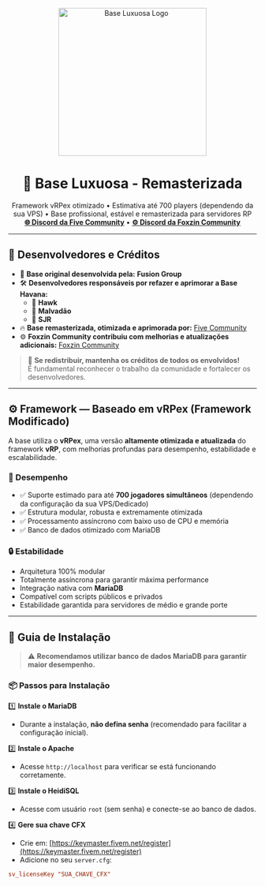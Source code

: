 <p align="center">
  <img src="https://r2.fivemanage.com/wpsWGUx1KTPLmXgc0cCnU/1.png" alt="Base Luxuosa Logo" width="300"/>
</p>

<h1 align="center">💎 Base Luxuosa - Remasterizada</h1>

<p align="center">
  Framework vRPex otimizado • Estimativa até 700 players (dependendo da sua VPS) • Base profissional, estável e remasterizada para servidores RP<br/>
  <a href="https://discord.gg/fivecommunity"><strong>🌐 Discord da Five Community</strong></a> • 
  <a href="https://discord.gg/foxzincommunity"><strong>⚙️ Discord da Foxzin Community</strong></a>
</p>

---

## 👥 Desenvolvedores e Créditos

- 👑 **Base original desenvolvida pela:** **Fusion Group**  
- 🛠️ **Desenvolvedores responsáveis por refazer e aprimorar a Base Havana:**  
  - 👤 **Hawk**  
  - 👤 **Malvadão**  
  - 👤 **SJR**  
- 🔥 **Base remasterizada, otimizada e aprimorada por:** [Five Community](https://discord.gg/fivecommunity)  
- ⚙️ **Foxzin Community contribuiu com melhorias e atualizações adicionais:** [Foxzin Community](https://discord.gg/foxzincommunity)

> 🚨 **Se redistribuir, mantenha os créditos de todos os envolvidos!**  
> É fundamental reconhecer o trabalho da comunidade e fortalecer os desenvolvedores.

---

## ⚙️ Framework — Baseado em vRPex (Framework Modificado)

A base utiliza o **vRPex**, uma versão **altamente otimizada e atualizada** do framework **vRP**, com melhorias profundas para desempenho, estabilidade e escalabilidade.

### 🚀 Desempenho

- ✅ Suporte estimado para até **700 jogadores simultâneos** (dependendo da configuração da sua VPS/Dedicado)
- ✅ Estrutura modular, robusta e extremamente otimizada
- ✅ Processamento assíncrono com baixo uso de CPU e memória
- ✅ Banco de dados otimizado com MariaDB

### 🔒 Estabilidade

- Arquitetura 100% modular
- Totalmente assíncrona para garantir máxima performance
- Integração nativa com **MariaDB**
- Compatível com scripts públicos e privados
- Estabilidade garantida para servidores de médio e grande porte

---

## 🧰 Guia de Instalação

> ⚠️ **Recomendamos utilizar banco de dados MariaDB para garantir maior desempenho.**

### 📦 Passos para Instalação

1️⃣ **Instale o MariaDB**  
- Durante a instalação, **não defina senha** (recomendado para facilitar a configuração inicial).

2️⃣ **Instale o Apache**  
- Acesse `http://localhost` para verificar se está funcionando corretamente.

3️⃣ **Instale o HeidiSQL**  
- Acesse com usuário `root` (sem senha) e conecte-se ao banco de dados.

4️⃣ **Gere sua chave CFX**  
- Crie em: [https://keymaster.fivem.net/register](https://keymaster.fivem.net/register)  
- Adicione no seu `server.cfg`:
```cfg
sv_licenseKey "SUA_CHAVE_CFX"
